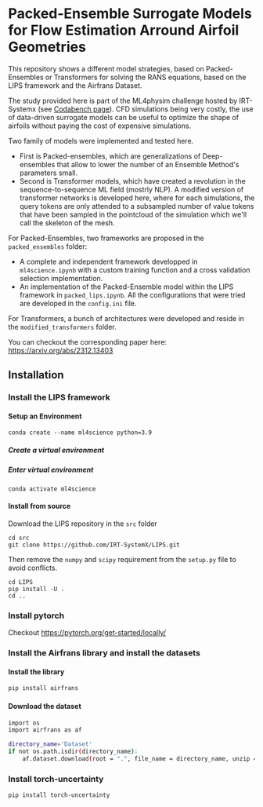 # Packed-Ensemble Surrogate Models for Flow Estimation Arround Airfoil Geometries

This repository shows a different model strategies, based on Packed-Ensembles or Transformers for solving the RANS equations, based on the LIPS framework and the Airfrans Dataset.

The study provided here is part of the ML4physim challenge hosted by IRT-Systemx (see [Codabench page](https://www.codabench.org/competitions/1534/)).
CFD simulations being very costly, the use of data-driven surrogate models can be useful to optimize the shape of airfoils without paying the cost of expensive simulations.

Two family of models were implemented and tested here. 
- First is Packed-ensembles, which are generalizations of Deep-ensembles that allow to lower the number of an Ensemble Method's parameters small.
- Second is Transformer models, which have created a revolution in the sequence-to-sequence ML field (mostrly NLP). A modified version of transformer networks is developed here, where for each simulations, the query tokens are only attended to a subsampled number of value tokens that have been sampled in the pointcloud of the simulation which we'll call the skeleton of the mesh.

For Packed-Ensembles, two frameworks are proposed in the `packed_ensembles` folder:
- A complete and independent framework developped in `ml4science.ipynb` with a custom training function and a cross validation selection implementation.
- An implementation of the Packed-Ensemble model within the LIPS framework in `packed_lips.ipynb`. All the configurations that were tried are developed in the `config.ini` file.

For Transformers, a bunch of architectures were developed and reside in the `modified_transformers` folder.

You can checkout the corresponding paper here: https://arxiv.org/abs/2312.13403

## Installation

### Install the LIPS framework

#### Setup an Environment

```commandline
conda create --name ml4science python=3.9
```

##### Create a virtual environment

##### Enter virtual environment
```commandline
conda activate ml4science
```

#### Install from source
Download the LIPS repository in the `src` folder
```commandline
cd src
git clone https://github.com/IRT-SystemX/LIPS.git
```
Then remove the `numpy` and `scipy` requirement from the `setup.py` file to avoid conflicts.

```commandline
cd LIPS
pip install -U .
cd ..
```

### Install pytorch
Checkout https://pytorch.org/get-started/locally/

### Install the Airfrans library and install the datasets

#### Install the library
```sh
pip install airfrans
```

#### Download the dataset
```sh
import os
import airfrans as af

directory_name='Dataset'
if not os.path.isdir(directory_name):
    af.dataset.download(root = ".", file_name = directory_name, unzip = True, OpenFOAM = False)
```

### Install torch-uncertainty
```sh
pip install torch-uncertainty
```
